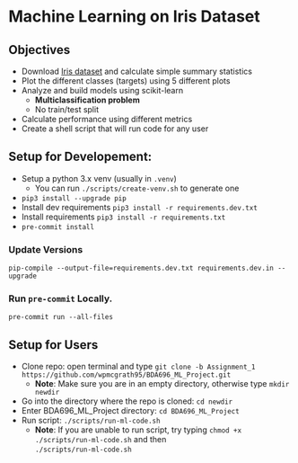 # Machine Learning on Iris Dataset

## Objectives

- Download [Iris dataset](https://archive.ics.uci.edu/ml/datasets/iris) and calculate simple summary statistics
- Plot the different classes (targets) using 5 different plots
- Analyze and build models using scikit-learn
  - **Multiclassification problem**
  - No train/test split
- Calculate performance using different metrics
- Create a shell script that will run code for any user

## Setup for Developement:

- Setup a python 3.x venv (usually in `.venv`)
  - You can run `./scripts/create-venv.sh` to generate one
- `pip3 install --upgrade pip`
- Install dev requirements `pip3 install -r requirements.dev.txt`
- Install requirements `pip3 install -r requirements.txt`
- `pre-commit install`

### Update Versions

`pip-compile --output-file=requirements.dev.txt requirements.dev.in --upgrade`

### Run `pre-commit` Locally.

`pre-commit run --all-files`

## Setup for Users

- Clone repo: open terminal and type `git clone -b Assignment_1 https://github.com/wpmcgrath95/BDA696_ML_Project.git`
  - **Note**: Make sure you are in an empty directory, otherwise type `mkdir newdir`
- Go into the directory where the repo is cloned: `cd newdir`
- Enter BDA696_ML_Project directory: `cd BDA696_ML_Project`
- Run script: `./scripts/run-ml-code.sh`
  - **Note**: If you are unable to run script, try typing `chmod +x ./scripts/run-ml-code.sh` and then  
     `./scripts/run-ml-code.sh`

